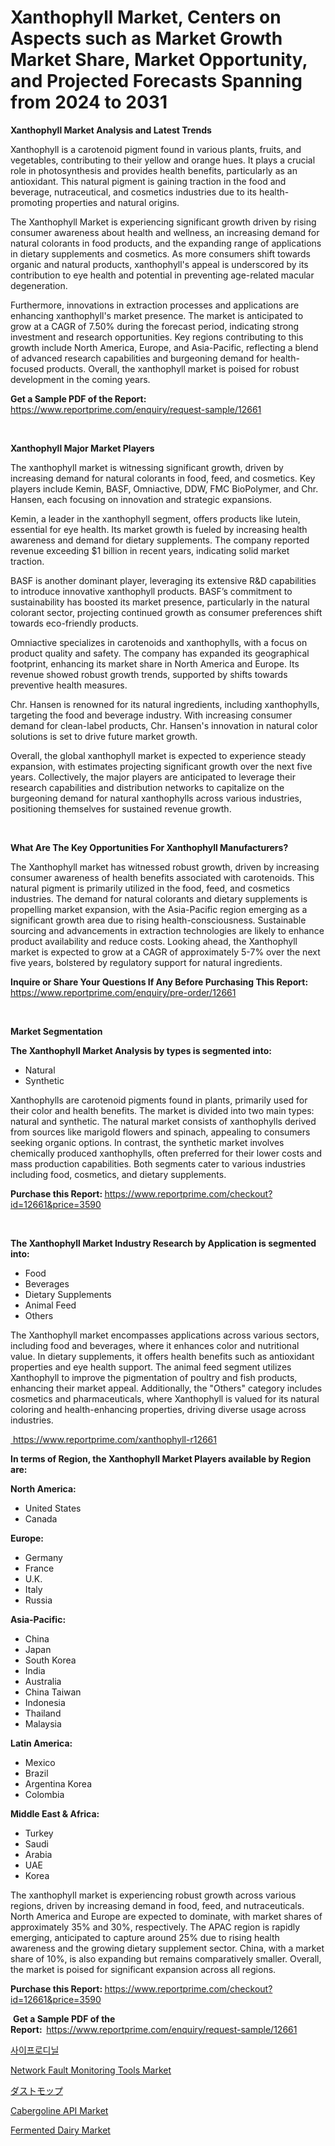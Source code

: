 <p><h1>Xanthophyll Market, Centers on Aspects such as Market Growth Market Share, Market Opportunity, and Projected Forecasts Spanning from 2024 to 2031</h1></p><p><strong>Xanthophyll Market Analysis and Latest Trends</strong></p>
<p><p>Xanthophyll is a carotenoid pigment found in various plants, fruits, and vegetables, contributing to their yellow and orange hues. It plays a crucial role in photosynthesis and provides health benefits, particularly as an antioxidant. This natural pigment is gaining traction in the food and beverage, nutraceutical, and cosmetics industries due to its health-promoting properties and natural origins.</p><p>The Xanthophyll Market is experiencing significant growth driven by rising consumer awareness about health and wellness, an increasing demand for natural colorants in food products, and the expanding range of applications in dietary supplements and cosmetics. As more consumers shift towards organic and natural products, xanthophyll's appeal is underscored by its contribution to eye health and potential in preventing age-related macular degeneration.</p><p>Furthermore, innovations in extraction processes and applications are enhancing xanthophyll's market presence. The market is anticipated to grow at a CAGR of 7.50% during the forecast period, indicating strong investment and research opportunities. Key regions contributing to this growth include North America, Europe, and Asia-Pacific, reflecting a blend of advanced research capabilities and burgeoning demand for health-focused products. Overall, the xanthophyll market is poised for robust development in the coming years.</p></p>
<p><strong>Get a Sample PDF of the Report:&nbsp;</strong> <a href="https://www.reportprime.com/enquiry/request-sample/12661">https://www.reportprime.com/enquiry/request-sample/12661</a></p>
<p>&nbsp;</p>
<p><strong>Xanthophyll Major Market Players</strong></p>
<p><p>The xanthophyll market is witnessing significant growth, driven by increasing demand for natural colorants in food, feed, and cosmetics. Key players include Kemin, BASF, Omniactive, DDW, FMC BioPolymer, and Chr. Hansen, each focusing on innovation and strategic expansions.</p><p>Kemin, a leader in the xanthophyll segment, offers products like lutein, essential for eye health. Its market growth is fueled by increasing health awareness and demand for dietary supplements. The company reported revenue exceeding $1 billion in recent years, indicating solid market traction.</p><p>BASF is another dominant player, leveraging its extensive R&D capabilities to introduce innovative xanthophyll products. BASF’s commitment to sustainability has boosted its market presence, particularly in the natural colorant sector, projecting continued growth as consumer preferences shift towards eco-friendly products.</p><p>Omniactive specializes in carotenoids and xanthophylls, with a focus on product quality and safety. The company has expanded its geographical footprint, enhancing its market share in North America and Europe. Its revenue showed robust growth trends, supported by shifts towards preventive health measures.</p><p>Chr. Hansen is renowned for its natural ingredients, including xanthophylls, targeting the food and beverage industry. With increasing consumer demand for clean-label products, Chr. Hansen's innovation in natural color solutions is set to drive future market growth.</p><p>Overall, the global xanthophyll market is expected to experience steady expansion, with estimates projecting significant growth over the next five years. Collectively, the major players are anticipated to leverage their research capabilities and distribution networks to capitalize on the burgeoning demand for natural xanthophylls across various industries, positioning themselves for sustained revenue growth.</p></p>
<p>&nbsp;</p>
<p><strong>What Are The Key Opportunities For Xanthophyll Manufacturers?</strong></p>
<p><p>The Xanthophyll market has witnessed robust growth, driven by increasing consumer awareness of health benefits associated with carotenoids. This natural pigment is primarily utilized in the food, feed, and cosmetics industries. The demand for natural colorants and dietary supplements is propelling market expansion, with the Asia-Pacific region emerging as a significant growth area due to rising health-consciousness. Sustainable sourcing and advancements in extraction technologies are likely to enhance product availability and reduce costs. Looking ahead, the Xanthophyll market is expected to grow at a CAGR of approximately 5-7% over the next five years, bolstered by regulatory support for natural ingredients.</p></p>
<p><strong>Inquire or Share Your Questions If Any Before Purchasing This Report:</strong> <a href="https://www.reportprime.com/enquiry/pre-order/12661">https://www.reportprime.com/enquiry/pre-order/12661</a></p>
<p>&nbsp;</p>
<p><strong>Market Segmentation</strong></p>
<p><strong>The Xanthophyll Market Analysis by types is segmented into:</strong></p>
<p><ul><li>Natural</li><li>Synthetic</li></ul></p>
<p><p>Xanthophylls are carotenoid pigments found in plants, primarily used for their color and health benefits. The market is divided into two main types: natural and synthetic. The natural market consists of xanthophylls derived from sources like marigold flowers and spinach, appealing to consumers seeking organic options. In contrast, the synthetic market involves chemically produced xanthophylls, often preferred for their lower costs and mass production capabilities. Both segments cater to various industries including food, cosmetics, and dietary supplements.</p></p>
<p><strong>Purchase this Report:&nbsp;</strong><a href="https://www.reportprime.com/checkout?id=12661&price=3590">https://www.reportprime.com/checkout?id=12661&price=3590</a></p>
<p>&nbsp;</p>
<p><strong>The Xanthophyll Market Industry Research by Application is segmented into:</strong></p>
<p><ul><li>Food</li><li>Beverages</li><li>Dietary Supplements</li><li>Animal Feed</li><li>Others</li></ul></p>
<p><p>The Xanthophyll market encompasses applications across various sectors, including food and beverages, where it enhances color and nutritional value. In dietary supplements, it offers health benefits such as antioxidant properties and eye health support. The animal feed segment utilizes Xanthophyll to improve the pigmentation of poultry and fish products, enhancing their market appeal. Additionally, the "Others" category includes cosmetics and pharmaceuticals, where Xanthophyll is valued for its natural coloring and health-enhancing properties, driving diverse usage across industries.</p></p>
<p><a href="https://www.reportprime.com/xanthophyll-r12661">&nbsp;https://www.reportprime.com/xanthophyll-r12661</a></p>
<p><strong>In terms of Region, the Xanthophyll Market Players available by Region are:</strong></p>
<p>
    <p> <strong> North America: </strong>
        <ul>
            <li>United States</li>
            <li>Canada</li>
        </ul>
        </p> 
    <p> <strong> Europe: </strong>
        <ul>
            <li>Germany</li>
            <li>France</li>
            <li>U.K.</li>
            <li>Italy</li>
            <li>Russia</li>
        </ul>
        </p> 
    <p> <strong> Asia-Pacific: </strong>
        <ul>
            <li>China</li>
            <li>Japan</li>
            <li>South Korea</li>
            <li>India</li>
            <li>Australia</li>
            <li>China Taiwan</li>
            <li>Indonesia</li>
            <li>Thailand</li>
            <li>Malaysia</li>
        </ul>
        </p> 
    <p> <strong> Latin America: </strong>
        <ul>
            <li>Mexico</li>
            <li>Brazil</li>
            <li>Argentina Korea</li>
            <li>Colombia</li>
        </ul>
        </p> 
    <p> <strong> Middle East & Africa: </strong>
        <ul>
            <li>Turkey</li>
            <li>Saudi</li>
            <li>Arabia</li>
            <li>UAE</li>
            <li>Korea</li>
        </ul>
    </p>
    </p>
<p><p>The xanthophyll market is experiencing robust growth across various regions, driven by increasing demand in food, feed, and nutraceuticals. North America and Europe are expected to dominate, with market shares of approximately 35% and 30%, respectively. The APAC region is rapidly emerging, anticipated to capture around 25% due to rising health awareness and the growing dietary supplement sector. China, with a market share of 10%, is also expanding but remains comparatively smaller. Overall, the market is poised for significant expansion across all regions.</p></p>
<p><strong>Purchase this Report: </strong><a href="https://www.reportprime.com/checkout?id=12661&price=3590">https://www.reportprime.com/checkout?id=12661&price=3590</a></p>
<p>&nbsp;<strong>Get a Sample PDF of the Report:&nbsp;&nbsp;</strong><a href="https://www.reportprime.com/enquiry/request-sample/12661">https://www.reportprime.com/enquiry/request-sample/12661</a></p>
<p><strong></strong></p>
<p><p><a href="https://medium.com/@brendanmata77/cyprodinil-%EC%8B%9C%EC%9E%A5-%EA%B8%80%EB%A1%9C%EB%B2%8C-%EC%8B%9C%EC%9E%A5-%EB%8F%99%ED%96%A5-%EB%B0%8F-%EC%8B%9C%EC%9E%A5-%EC%A0%84%EB%A7%9D-2024-2031-89b7b83d2446">사이프로디닐</a></p><p><a href="https://medium.com/@cesailson56547/network-fault-monitoring-tools-market-research-report-market-forecast-and-growth-prospects-with-a-d8e78a784deb?postPublishedType=initial">Network Fault Monitoring Tools Market</a></p><p><a href="https://medium.com/@leroystapc/%E3%83%80%E3%82%B9%E3%83%88%E3%83%A2%E3%83%83%E3%83%97%E5%B8%82%E5%A0%B4%E3%81%AE%E6%A6%82%E8%A6%81-2024%E5%B9%B4%E3%81%8B%E3%82%892031%E5%B9%B4%E3%81%BE%E3%81%A7%E3%81%AE%E3%82%B0%E3%83%AD%E3%83%BC%E3%83%90%E3%83%AB%E5%B8%82%E5%A0%B4%E3%81%AE%E3%83%88%E3%83%AC%E3%83%B3%E3%83%89%E3%81%A8%E5%B0%86%E6%9D%A5%E3%81%AE%E5%B1%95%E6%9C%9B-2bec79f5d386">ダストモップ</a></p><p><a href="https://issuu.com/reportprime-2/docs/cabergoline-api-market-size-2030.pp_3dd077c0bc2eb2">Cabergoline API Market</a></p><p><a href="https://github.com/GenaGaines34/Market-Research-Report-List-1/blob/main/fermented-dairy-market.md">Fermented Dairy Market</a></p></p>